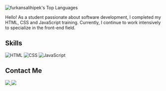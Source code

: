 ![furkansalihipek's Top Languages](https://github-readme-stats.vercel.app/api/top-langs/?username=furkansalihipek&theme=vue&show_icons=true&hide_border=false&layout=compact)

Hello! As a student passionate about software development, I completed my HTML, CSS and JavaScript training. Currently, I continue to work intensively to specialize in the front-end field.

## Skills

![HTML](https://img.shields.io/badge/-HTML-ff4500?style=for-the-badge&logo=html5&logoColor=white)
![CSS](https://img.shields.io/badge/-CSS-0078d7?style=for-the-badge&logo=css3&logoColor=white)
![JavaScript](https://img.shields.io/badge/-JavaScript-000?style=for-the-badge&logo=javascript&logoColor=yellow)

## Contact Me

<div>
<a href="https://www.linkedin.com/in/furkansalihipek/" target="_blank">
    <img src="https://img.shields.io/badge/linkedin-%23000000.svg?&style=for-the-badge&logo=linkedin&logoColor=white"/>
</a>
<a href="mailto:furkan@ipek.dev">
    <img src="https://img.shields.io/badge/mail-%23000000.svg?&style=for-the-badge&logo=gmail&logoColor=white"/>
</a>
</div>


